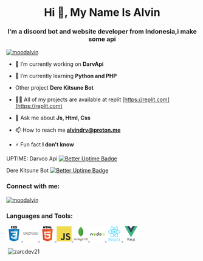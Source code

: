 <h1 align="center">Hi 👋, My Name Is Alvin</h1>
<h3 align="center">I'm a discord bot and website developer from Indonesia,i make some api</h3>

<p align="left"> <a href="https://twitter.com/moodalvin" target="blank"><img src="https://img.shields.io/twitter/follow/moodalvin?logo=twitter&style=for-the-badge" alt="moodalvin" /></a> </p>

- 🔭 I’m currently working on **DarvApi**

- 🌱 I’m currently learning **Python and PHP**

- Other project **Dere Kitsune Bot**

- 👨‍💻 All of my projects are available at replit [https://replit.com](https://replit.com)

- 💬 Ask me about **Js, Html, Css**

- 📫 How to reach me **alvindrv@proton.me**

- ⚡ Fun fact **I don't know**

UPTIME:
Darvco Api
[![Better Uptime Badge](https://betteruptime.com/status-badges/v1/monitor/jqfb.svg)](https://betteruptime.com/?utm_source=status_badge)

Dere Kitsune Bot
[![Better Uptime Badge](https://betteruptime.com/status-badges/v1/monitor/it7j.svg)](https://betteruptime.com/?utm_source=status_badge)

<h3 align="left">Connect with me:</h3>
<p align="left">
<a href="https://twitter.com/moodalvin" target="blank"><img align="center" src="https://raw.githubusercontent.com/rahuldkjain/github-profile-readme-generator/master/src/images/icons/Social/twitter.svg" alt="moodalvin" height="30" width="40" /></a>
</p>

<h3 align="left">Languages and Tools:</h3>
<p align="left"> <a href="https://www.w3schools.com/css/" target="_blank" rel="noreferrer"> <img src="https://raw.githubusercontent.com/devicons/devicon/master/icons/css3/css3-original-wordmark.svg" alt="css3" width="40" height="40"/> </a> <a href="https://expressjs.com" target="_blank" rel="noreferrer"> <img src="https://raw.githubusercontent.com/devicons/devicon/master/icons/express/express-original-wordmark.svg" alt="express" width="40" height="40"/> </a> <a href="https://www.w3.org/html/" target="_blank" rel="noreferrer"> <img src="https://raw.githubusercontent.com/devicons/devicon/master/icons/html5/html5-original-wordmark.svg" alt="html5" width="40" height="40"/> </a> <a href="https://developer.mozilla.org/en-US/docs/Web/JavaScript" target="_blank" rel="noreferrer"> <img src="https://raw.githubusercontent.com/devicons/devicon/master/icons/javascript/javascript-original.svg" alt="javascript" width="40" height="40"/> </a> <a href="https://www.mongodb.com/" target="_blank" rel="noreferrer"> <img src="https://raw.githubusercontent.com/devicons/devicon/master/icons/mongodb/mongodb-original-wordmark.svg" alt="mongodb" width="40" height="40"/> </a> <a href="https://nodejs.org" target="_blank" rel="noreferrer"> <img src="https://raw.githubusercontent.com/devicons/devicon/master/icons/nodejs/nodejs-original-wordmark.svg" alt="nodejs" width="40" height="40"/> </a> <a href="https://reactjs.org/" target="_blank" rel="noreferrer"> <img src="https://raw.githubusercontent.com/devicons/devicon/master/icons/react/react-original-wordmark.svg" alt="react" width="40" height="40"/> </a> <a href="https://vuejs.org/" target="_blank" rel="noreferrer"> <img src="https://raw.githubusercontent.com/devicons/devicon/master/icons/vuejs/vuejs-original-wordmark.svg" alt="vuejs" width="40" height="40"/> </a> </p>

<p>&nbsp;<img align="center" src="https://github-readme-stats.vercel.app/api?username=zarcdev21&show_icons=true&locale=en" alt="zarcdev21" /></p>

